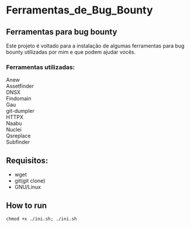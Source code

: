 # Ferramentas_de_Bug_Bounty


## Ferramentas para bug bounty
Este projeto é voltado para a instalação de algumas ferramentas para bug bounty utilizadas por mim e que podem ajudar vocês.
### Ferramentas utilizadas:
Anew <br />
Assetfinder <br />
DNSX <br />
Findomain <br />
Gau <br />
git-dumpler <br />
HTTPX <br />
Naabu <br />
Nuclei <br />
Qsreplace <br />
Subfinder <br />
## Requisitos:
- wget
- git(git clone)
- GNU/Linux

## How to run

```
chmod +x ./ini.sh; ./ini.sh
```
